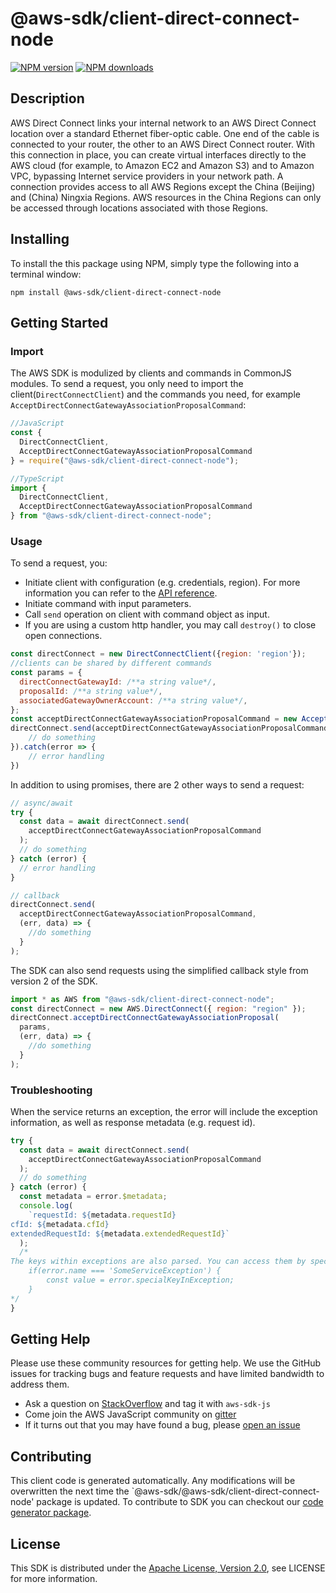 # @aws-sdk/client-direct-connect-node

[![NPM version](https://img.shields.io/npm/v/@aws-sdk/client-direct-connect-node/preview.svg)](https://www.npmjs.com/package/@aws-sdk/client-direct-connect-node)
[![NPM downloads](https://img.shields.io/npm/dm/@aws-sdk/client-direct-connect-node.svg)](https://www.npmjs.com/package/@aws-sdk/client-direct-connect-node)

## Description

<p>AWS Direct Connect links your internal network to an AWS Direct Connect location over a standard Ethernet fiber-optic cable. One end of the cable is connected to your router, the other to an AWS Direct Connect router. With this connection in place, you can create virtual interfaces directly to the AWS cloud (for example, to Amazon EC2 and Amazon S3) and to Amazon VPC, bypassing Internet service providers in your network path. A connection provides access to all AWS Regions except the China (Beijing) and (China) Ningxia Regions. AWS resources in the China Regions can only be accessed through locations associated with those Regions.</p>

## Installing

To install the this package using NPM, simply type the following into a terminal window:

```
npm install @aws-sdk/client-direct-connect-node
```

## Getting Started

### Import

The AWS SDK is modulized by clients and commands in CommonJS modules. To send a request, you only need to import the client(`DirectConnectClient`) and the commands you need, for example `AcceptDirectConnectGatewayAssociationProposalCommand`:

```javascript
//JavaScript
const {
  DirectConnectClient,
  AcceptDirectConnectGatewayAssociationProposalCommand
} = require("@aws-sdk/client-direct-connect-node");
```

```javascript
//TypeScript
import {
  DirectConnectClient,
  AcceptDirectConnectGatewayAssociationProposalCommand
} from "@aws-sdk/client-direct-connect-node";
```

### Usage

To send a request, you:

- Initiate client with configuration (e.g. credentials, region). For more information you can refer to the [API reference][].
- Initiate command with input parameters.
- Call `send` operation on client with command object as input.
- If you are using a custom http handler, you may call `destroy()` to close open connections.

```javascript
const directConnect = new DirectConnectClient({region: 'region'});
//clients can be shared by different commands
const params = {
  directConnectGatewayId: /**a string value*/,
  proposalId: /**a string value*/,
  associatedGatewayOwnerAccount: /**a string value*/,
};
const acceptDirectConnectGatewayAssociationProposalCommand = new AcceptDirectConnectGatewayAssociationProposalCommand(params);
directConnect.send(acceptDirectConnectGatewayAssociationProposalCommand).then(data => {
    // do something
}).catch(error => {
    // error handling
})
```

In addition to using promises, there are 2 other ways to send a request:

```javascript
// async/await
try {
  const data = await directConnect.send(
    acceptDirectConnectGatewayAssociationProposalCommand
  );
  // do something
} catch (error) {
  // error handling
}
```

```javascript
// callback
directConnect.send(
  acceptDirectConnectGatewayAssociationProposalCommand,
  (err, data) => {
    //do something
  }
);
```

The SDK can also send requests using the simplified callback style from version 2 of the SDK.

```javascript
import * as AWS from "@aws-sdk/client-direct-connect-node";
const directConnect = new AWS.DirectConnect({ region: "region" });
directConnect.acceptDirectConnectGatewayAssociationProposal(
  params,
  (err, data) => {
    //do something
  }
);
```

### Troubleshooting

When the service returns an exception, the error will include the exception information, as well as response metadata (e.g. request id).

```javascript
try {
  const data = await directConnect.send(
    acceptDirectConnectGatewayAssociationProposalCommand
  );
  // do something
} catch (error) {
  const metadata = error.$metadata;
  console.log(
    `requestId: ${metadata.requestId}
cfId: ${metadata.cfId}
extendedRequestId: ${metadata.extendedRequestId}`
  );
  /*
The keys within exceptions are also parsed. You can access them by specifying exception names:
    if(error.name === 'SomeServiceException') {
        const value = error.specialKeyInException;
    }
*/
}
```

## Getting Help

Please use these community resources for getting help. We use the GitHub issues for tracking bugs and feature requests and have limited bandwidth to address them.

- Ask a question on [StackOverflow](https://stackoverflow.com/questions/tagged/aws-sdk-js) and tag it with `aws-sdk-js`
- Come join the AWS JavaScript community on [gitter](https://gitter.im/aws/aws-sdk-js-v3)
- If it turns out that you may have found a bug, please [open an issue](https://github.com/aws/aws-sdk-js-v3/issues)

## Contributing

This client code is generated automatically. Any modifications will be overwritten the next time the `@aws-sdk/@aws-sdk/client-direct-connect-node' package is updated. To contribute to SDK you can checkout our [code generator package][].

## License

This SDK is distributed under the
[Apache License, Version 2.0](http://www.apache.org/licenses/LICENSE-2.0),
see LICENSE for more information.

[code generator package]: https://github.com/aws/aws-sdk-js-v3/tree/master/packages/service-types-generator
[api reference]: https://docs.aws.amazon.com/AWSJavaScriptSDK/latest/
